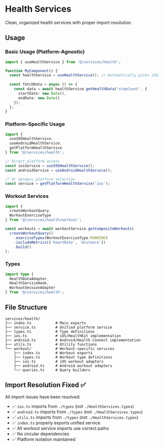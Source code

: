 # Health Services

Clean, organized health services with proper import resolution.

## Usage

### Basic Usage (Platform-Agnostic)
```typescript
import { useHealthService } from '@/services/health';

function MyComponent() {
  const healthService = useHealthService(); // Automatically picks iOS/Android
  
  const fetchData = async () => {
    const data = await healthService.getHealthData('stepCount', {
      startDate: new Date(),
      endDate: new Date()
    });
  };
}
```

### Platform-Specific Usage
```typescript
import { 
  useIOSHealthService, 
  useAndroidHealthService,
  getPlatformHealthService 
} from '@/services/health';

// Direct platform access
const iosService = useIOSHealthService();
const androidService = useAndroidHealthService();

// Or dynamic platform selection
const service = getPlatformHealthService('ios');
```

### Workout Services
```typescript
import { 
  createWorkoutQuery,
  WorkoutExerciseType 
} from '@/services/health/workout';

const workouts = await workoutService.getCompositeWorkouts(
  createWorkoutQuery()
    .exerciseTypes(WorkoutExerciseType.RUNNING)
    .includeMetrics(['heartRate', 'distance'])
    .build()
);
```

### Types
```typescript
import type { 
  HealthDataAdapter,
  HealthServiceHook,
  WorkoutSessionAdapter 
} from '@/services/health';
```

## File Structure
```
services/health/
├── index.ts           # Main exports
├── service.ts         # Unified platform service
├── types.ts           # Type definitions
├── ios.ts             # iOS/HealthKit implementation
├── android.ts         # Android/Health Connect implementation
├── utils.ts           # Utility functions
└── workout/           # Workout-specific services
    ├── index.ts       # Workout exports
    ├── types.ts       # Workout type definitions
    ├── ios.ts         # iOS workout adapters
    ├── android.ts     # Android workout adapters
    └── queries.ts     # Query builders
```

## Import Resolution Fixed ✅

All import issues have been resolved:
- ✅ `ios.ts` imports from `./types` (not `./HealthServices.types`)
- ✅ `android.ts` imports from `./types` (not `./HealthServices.types`)
- ✅ `utils.ts` imports from `./types` (not `./HealthServices.types`)
- ✅ `index.ts` properly exports unified service
- ✅ All workout service imports use correct paths
- ✅ No circular dependencies
- ✅ Platform isolation maintained